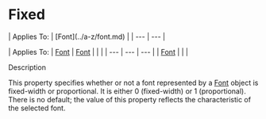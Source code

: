 




<h1 class="heading"><span class="name">Fixed</span></h1>
| Applies To: | [Font](../a-z/font.md) |
| --- | ---  |

| Applies To: | [Font](../a-z/font.md) | [Font](../a-z/font.md) |  |  |
| --- | --- | ---  |
| [Font](../a-z/font.md) |  |  |


Description


This property specifies whether or not a font represented by a [Font](../a-z/font.md) object is fixed-width or proportional. It is either 0 (fixed-width) or 1 (proportional). There is no default; the value of this property reflects the characteristic of the selected font.



